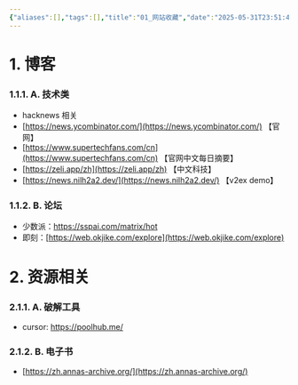 ```yaml
---
{"aliases":[],"tags":[],"title":"01_网站收藏","date":"2025-05-31T23:51:42Z","date_modify":"2025-06-01T02:01:02Z","dg-publish":true,"permalink":"/900_Publish/01_网站收藏/","dgPassFrontmatter":true,"created":"2025-05-31T23:51:42Z","updated":"2025-06-01T02:01:02Z"}
---
```



# 1. 博客

### 1.1.1. A. 技术类

- hacknews 相关
- [https://news.ycombinator.com/](https://news.ycombinator.com/) 【官网】
- [https://www.supertechfans.com/cn](https://www.supertechfans.com/cn) 【官网中文每日摘要】
- [https://zeli.app/zh](https://zeli.app/zh) 【中文科技】
- [https://news.nilh2a2.dev/](https://news.nilh2a2.dev/) 【v2ex demo】

### 1.1.2. B. 论坛

- 少数派：https://sspai.com/matrix/hot
- 即刻：[https://web.okjike.com/explore](https://web.okjike.com/explore)

# 2. 资源相关

### 2.1.1. A. 破解工具

- cursor: https://poolhub.me/

### 2.1.2. B. 电子书

- [https://zh.annas-archive.org/](https://zh.annas-archive.org/)
